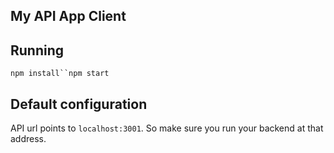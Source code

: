 My API App Client
-----------------

Running
-------

`npm install``npm start`

Default configuration
---------------------

API url points to `localhost:3001`. So make sure you run your backend at that address.
